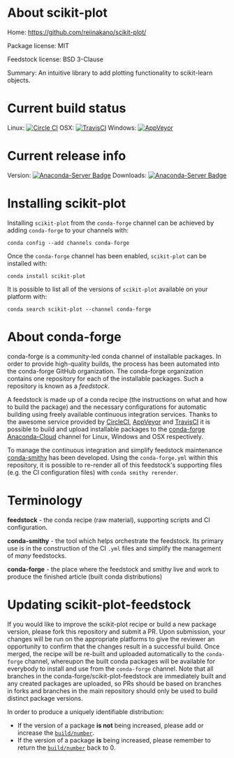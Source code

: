About scikit-plot
=================

Home: https://github.com/reiinakano/scikit-plot/

Package license: MIT

Feedstock license: BSD 3-Clause

Summary: An intuitive library to add plotting functionality to scikit-learn objects.



Current build status
====================

Linux: [![Circle CI](https://circleci.com/gh/conda-forge/scikit-plot-feedstock.svg?style=shield)](https://circleci.com/gh/conda-forge/scikit-plot-feedstock)
OSX: [![TravisCI](https://travis-ci.org/conda-forge/scikit-plot-feedstock.svg?branch=master)](https://travis-ci.org/conda-forge/scikit-plot-feedstock)
Windows: [![AppVeyor](https://ci.appveyor.com/api/projects/status/github/conda-forge/scikit-plot-feedstock?svg=True)](https://ci.appveyor.com/project/conda-forge/scikit-plot-feedstock/branch/master)

Current release info
====================
Version: [![Anaconda-Server Badge](https://anaconda.org/conda-forge/scikit-plot/badges/version.svg)](https://anaconda.org/conda-forge/scikit-plot)
Downloads: [![Anaconda-Server Badge](https://anaconda.org/conda-forge/scikit-plot/badges/downloads.svg)](https://anaconda.org/conda-forge/scikit-plot)

Installing scikit-plot
======================

Installing `scikit-plot` from the `conda-forge` channel can be achieved by adding `conda-forge` to your channels with:

```
conda config --add channels conda-forge
```

Once the `conda-forge` channel has been enabled, `scikit-plot` can be installed with:

```
conda install scikit-plot
```

It is possible to list all of the versions of `scikit-plot` available on your platform with:

```
conda search scikit-plot --channel conda-forge
```


About conda-forge
=================

conda-forge is a community-led conda channel of installable packages.
In order to provide high-quality builds, the process has been automated into the
conda-forge GitHub organization. The conda-forge organization contains one repository
for each of the installable packages. Such a repository is known as a *feedstock*.

A feedstock is made up of a conda recipe (the instructions on what and how to build
the package) and the necessary configurations for automatic building using freely
available continuous integration services. Thanks to the awesome service provided by
[CircleCI](https://circleci.com/), [AppVeyor](http://www.appveyor.com/)
and [TravisCI](https://travis-ci.org/) it is possible to build and upload installable
packages to the [conda-forge](https://anaconda.org/conda-forge)
[Anaconda-Cloud](http://docs.anaconda.org/) channel for Linux, Windows and OSX respectively.

To manage the continuous integration and simplify feedstock maintenance
[conda-smithy](http://github.com/conda-forge/conda-smithy) has been developed.
Using the ``conda-forge.yml`` within this repository, it is possible to re-render all of
this feedstock's supporting files (e.g. the CI configuration files) with ``conda smithy rerender``.


Terminology
===========

**feedstock** - the conda recipe (raw material), supporting scripts and CI configuration.

**conda-smithy** - the tool which helps orchestrate the feedstock.
                   Its primary use is in the construction of the CI ``.yml`` files
                   and simplify the management of *many* feedstocks.

**conda-forge** - the place where the feedstock and smithy live and work to
                  produce the finished article (built conda distributions)


Updating scikit-plot-feedstock
==============================

If you would like to improve the scikit-plot recipe or build a new
package version, please fork this repository and submit a PR. Upon submission,
your changes will be run on the appropriate platforms to give the reviewer an
opportunity to confirm that the changes result in a successful build. Once
merged, the recipe will be re-built and uploaded automatically to the
`conda-forge` channel, whereupon the built conda packages will be available for
everybody to install and use from the `conda-forge` channel.
Note that all branches in the conda-forge/scikit-plot-feedstock are
immediately built and any created packages are uploaded, so PRs should be based
on branches in forks and branches in the main repository should only be used to
build distinct package versions.

In order to produce a uniquely identifiable distribution:
 * If the version of a package **is not** being increased, please add or increase
   the [``build/number``](http://conda.pydata.org/docs/building/meta-yaml.html#build-number-and-string).
 * If the version of a package **is** being increased, please remember to return
   the [``build/number``](http://conda.pydata.org/docs/building/meta-yaml.html#build-number-and-string)
   back to 0.
